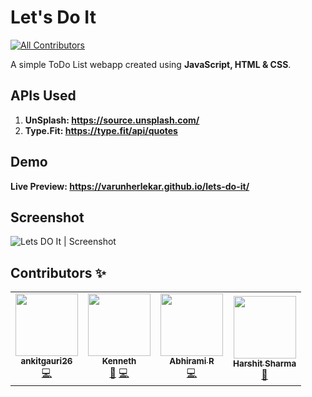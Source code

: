 # Let's Do It
<!-- ALL-CONTRIBUTORS-BADGE:START - Do not remove or modify this section -->
[![All Contributors](https://img.shields.io/badge/all_contributors-3-orange.svg?style=flat-square)](#contributors-)
<!-- ALL-CONTRIBUTORS-BADGE:END -->
A simple ToDo List webapp created using **JavaScript, HTML & CSS**.

## APIs Used
1.	**UnSplash: https://source.unsplash.com/**
2.	**Type.Fit: https://type.fit/api/quotes**


## Demo
**Live Preview: https://varunherlekar.github.io/lets-do-it/**

## Screenshot
![Lets DO It | Screenshot](https://github.com/varunherlekar/lets-do-it/blob/main/screenshot-varunherlekar.github.io-2021.09.09-14_20_22.png?raw=true)

## Contributors ✨
<!-- ALL-CONTRIBUTORS-LIST:START - Do not remove or modify this section -->
<!-- prettier-ignore-start -->
<!-- markdownlint-disable -->
<table>
  <tr>
    <td align="center"><a href="https://github.com/ankitgauri26"><img src="https://avatars.githubusercontent.com/u/22481268?v=4?s=100" width="100px;" alt=""/><br /><sub><b>ankitgauri26</b></sub></a><br /><a href="https://github.com/varunherlekar/lets-do-it/commits?author=ankitgauri26" title="Code">💻</a></td>
    <td align="center"><a href="https://mysoundwise.com"><img src="https://avatars.githubusercontent.com/u/1641990?v=4?s=100" width="100px;" alt=""/><br /><sub><b>Kenneth</b></sub></a><br /><a href="#design-kennethpdev" title="Design">🎨</a> <a href="https://github.com/varunherlekar/lets-do-it/commits?author=kennethpdev" title="Code">💻</a></td>
    <td align="center"><a href="https://github.com/abee62"><img src="https://avatars.githubusercontent.com/u/62689173?v=4?s=100" width="100px;" alt=""/><br /><sub><b>Abhirami R</b></sub></a><br /><a href="https://github.com/varunherlekar/lets-do-it/commits?author=abee62" title="Code">💻</a></td>
    <td align="center"><a href="http://harshitsharma.me"><img src="https://avatars.githubusercontent.com/u/55023091?v=4?s=100" width="100px;" alt=""/><br /><sub><b>Harshit Sharma</b></sub></a><br /><a href="#design-icoderharshit" title="Design">🎨</a></td>
  </tr>
</table>

<!-- markdownlint-restore -->
<!-- prettier-ignore-end -->
